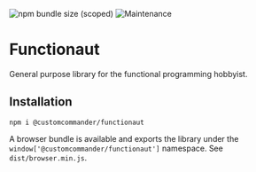![npm bundle size (scoped)](https://img.shields.io/bundlephobia/min/@customcommander/functionaut)
![Maintenance](https://img.shields.io/maintenance/yes/2021)

# Functionaut

General purpose library for the functional programming hobbyist.

## Installation

```
npm i @customcommander/functionaut
```

A browser bundle is available and exports the library under the `window['@customcommander/functionaut']` namespace. See `dist/browser.min.js`.
